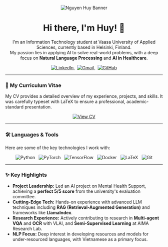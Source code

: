 <p align="center">
  <img src="[URL_ĐẾN_ẢNH_BÌA_CỦA_BẠN.png](https://media.eventhosts.cc/Conferences/ICCV2025/img/iccv_honolulu.jpg)" alt="Nguyen Huy Banner">
</p>

<h1 align="center">Hi there, I'm Huy! 👋</h1>

<p align="center">
  I'm an Information Technology student at Vaasa University of Applied Sciences, currently based in Helsinki, Finland.
  <br />
  My passion lies in applying AI to solve real-world problems, with a deep focus on <strong>Natural Language Processing</strong> and <strong>AI in Healthcare</strong>.
</p>

<p align="center">
  <a href="https://www.linkedin.com/in/huy-nguyen-5552b22aa/" target="_blank">
    <img src="https://img.shields.io/badge/LinkedIn-0077B5?style=for-the-badge&logo=linkedin&logoColor=white" alt="LinkedIn">
  </a>
  &nbsp;
  <a href="mailto:nguyenhuy190303@gmail.com">
    <img src="https://img.shields.io/badge/Gmail-D14836?style=for-the-badge&logo=gmail&logoColor=white" alt="Gmail">
  </a>
  &nbsp;
  <a href="https://github.com/NguyenHuy190303" target="_blank">
    <img src="https://img.shields.io/badge/GitHub-181717?style=for-the-badge&logo=github&logoColor=white" alt="GitHub">
  </a>
</p>

---

### 📖 **My Curriculum Vitae**

My CV provides a detailed overview of my experience, projects, and skills. It was carefully typeset with LaTeX to ensure a professional, academic-standard presentation.

<p align="center">
  <a href="https://github.com/NguyenHuy190303/Portfolio/blob/main/Nguyen_Huy_CV.pdf" target="_blank">
    <img src="https://img.shields.io/badge/VIEW_MY_CV_ (PDF)-1DA1F2?style=for-the-badge&logo=read-the-docs&logoColor=white" alt="View CV">
  </a>
</p>

---

### 🛠️ **Languages & Tools**

Here are some of the key technologies I work with:

<p align="center">
  <img src="https://img.shields.io/badge/Python-3776AB?style=for-the-badge&logo=python&logoColor=white" alt="Python">
  &nbsp;
  <img src="https://img.shields.io/badge/PyTorch-EE4C2C?style=for-the-badge&logo=pytorch&logoColor=white" alt="PyTorch">
  &nbsp;
  <img src="https://img.shields.io/badge/TensorFlow-FF6F00?style=for-the-badge&logo=tensorflow&logoColor=white" alt="TensorFlow">
  &nbsp;
  <img src="https://img.shields.io/badge/Docker-2496ED?style=for-the-badge&logo=docker&logoColor=white" alt="Docker">
  &nbsp;
  <img src="https://img.shields.io/badge/LaTeX-008080?style=for-the-badge&logo=latex&logoColor=white" alt="LaTeX">
  &nbsp;
  <img src="https://img.shields.io/badge/Git-F05032?style=for-the-badge&logo=git&logoColor=white" alt="Git">
</p>

---

### ✨ **Key Highlights**

* **Project Leadership:** Led an AI project on Mental Health Support, achieving a **perfect 5/5 score** from the university's evaluation committee.
* **Cutting-Edge Tech:** Hands-on experience with advanced LLM techniques including **RAG (Retrieval-Augmented Generation)** and frameworks like **LlamaIndex**.
* **Research Experience:** Actively contributing to research in **Multi-agent VQA** and **OCR** with VLAI, and **Semi-Supervised Learning** at AIMA Research Lab.
* **NLP Focus:** Deep interest in developing resources and models for under-resourced languages, with Vietnamese as a primary focus.
